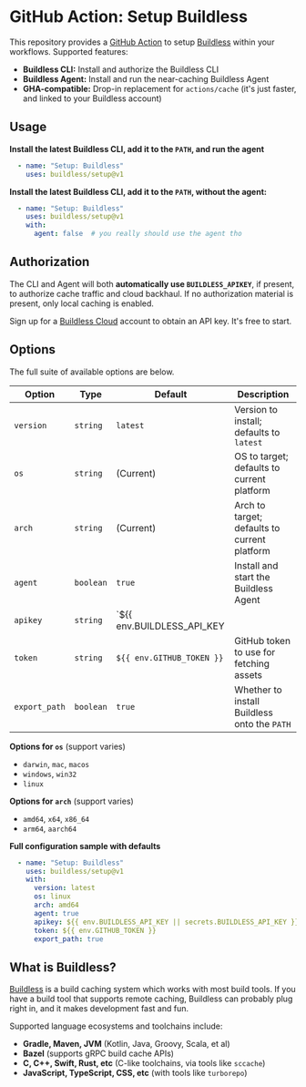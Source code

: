 
# GitHub Action: Setup Buildless

This repository provides a [GitHub Action][0] to setup [Buildless][1] within your workflows. Supported features:

- **Buildless CLI:** Install and authorize the Buildless CLI
- **Buildless Agent:** Install and run the near-caching Buildless Agent
- **GHA-compatible:** Drop-in replacement for `actions/cache` (it's just faster, and linked to your Buildless account)

## Usage

**Install the latest Buildless CLI, add it to the `PATH`, and run the agent**
```yaml
  - name: "Setup: Buildless"
    uses: buildless/setup@v1
```

**Install the latest Buildless CLI, add it to the `PATH`, without the agent:**
```yaml
  - name: "Setup: Buildless"
    uses: buildless/setup@v1
    with:
      agent: false  # you really should use the agent tho
```

## Authorization

The CLI and Agent will both **automatically use `BUILDLESS_APIKEY`**, if present, to authorize cache traffic and cloud backhaul.
If no authorization material is present, only local caching is enabled.

Sign up for a [Buildless Cloud][1] account to obtain an API key. It's free to start.

## Options

The full suite of available options are below.

| Option        | Type         | Default                                                     | Description                                  |
| ------------- | ------------ | ----------------------------------------------------------- | -------------------------------------------- |
| `version`     | `string`     | `latest`                                                    | Version to install; defaults to `latest`     |
| `os`          | `string`     | (Current)                                                   | OS to target; defaults to current platform   |
| `arch`        | `string`     | (Current)                                                   | Arch to target; defaults to current platform |
| `agent`       | `boolean`    | `true`                                                      | Install and start the Buildless Agent        |
| `apikey`      | `string`     | `${{ env.BUILDLESS_API_KEY || secrets.BUILDLESS_API_KEY }}` | Perform a self-test after installing         |
| `token`       | `string`     | `${{ env.GITHUB_TOKEN }}`                                   | GitHub token to use for fetching assets      |
| `export_path` | `boolean`    | `true`                                                      | Whether to install Buildless onto the `PATH` |

**Options for `os`** (support varies)
- `darwin`, `mac`, `macos`
- `windows`, `win32`
- `linux`

**Options for `arch`** (support varies)
- `amd64`, `x64`, `x86_64`
- `arm64`, `aarch64`

**Full configuration sample with defaults**
```yaml
  - name: "Setup: Buildless"
    uses: buildless/setup@v1
    with:
      version: latest
      os: linux
      arch: amd64
      agent: true
      apikey: ${{ env.BUILDLESS_API_KEY || secrets.BUILDLESS_API_KEY }}
      token: ${{ env.GITHUB_TOKEN }}
      export_path: true
```

## What is Buildless?

[Buildless][0] is a build caching system which works with most build tools. If you have a build tool that supports remote caching, Buildless can
probably plug right in, and it makes development fast and fun.

Supported language ecosystems and toolchains include:

- **Gradle, Maven, JVM** (Kotlin, Java, Groovy, Scala, et al)
- **Bazel** (supports gRPC build cache APIs)
- **C, C++, Swift, Rust, etc** (C-like toolchains, via tools like `sccache`)
- **JavaScript, TypeScript, CSS, etc** (with tools like `turborepo`)

[0]: https://github.com/features/actions
[1]: https://less.build
